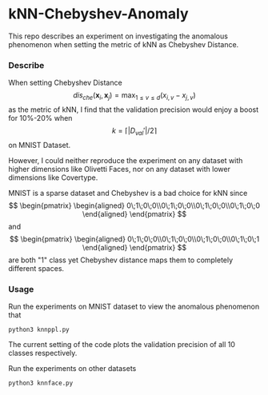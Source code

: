 # kNN-Chebyshev-Anomaly
This repo describes an experiment on investigating the anomalous phenomenon when setting the metric of kNN as Chebyshev Distance.

### Describe

When setting Chebyshev Distance
$$
dis_{che}(\mathbf{x}_i,\mathbf{x}_j)=\max_{1\leq v\leq d}(x_{i,v}-x_{j,v})
$$
as the metric of kNN, I find that the validation precision would enjoy a boost for 10%-20% when 
$$
k=\lceil|D_{val}'|/2\rceil
$$
on MNIST Dataset.

However, I could neither reproduce the experiment on any dataset with higher dimensions like Olivetti Faces,  nor on any dataset with lower dimensions like Covertype. 

MNIST is a sparse dataset and Chebyshev is a bad choice for kNN since 
$$
\begin{pmatrix}
\begin{aligned}
0\;1\;0\;0\\0\;1\;0\;0\\0\;1\;0\;0\\0\;1\;0\;0
\end{aligned}
\end{pmatrix}
$$
and 
$$
\begin{pmatrix}
\begin{aligned}
0\;1\;0\;0\\0\;1\;0\;0\\0\;1\;0\;0\\0\;1\;0\;1
\end{aligned}
\end{pmatrix}
$$
are both "1" class yet Chebyshev distance maps them to completely different spaces.

### Usage

Run the experiments on MNIST dataset to view the anomalous phenomenon that

```
python3 knnppl.py
```

The current setting of the code plots the validation precision of all 10 classes respectively. 

Run the experiments on other datasets 

```python
python3 knnface.py
```

